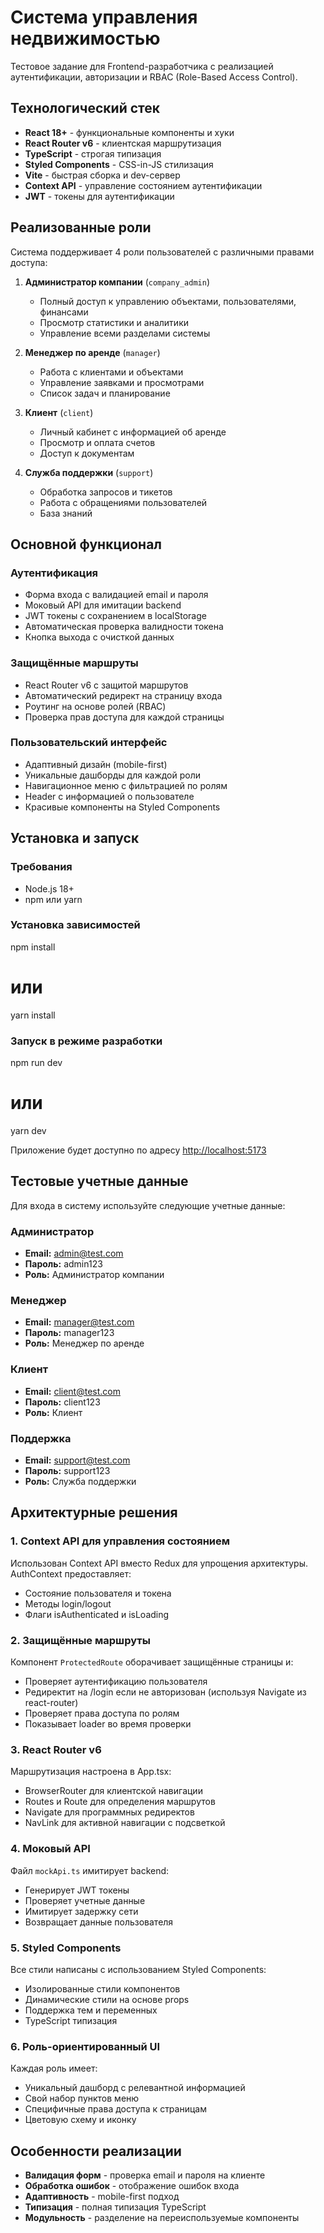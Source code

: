 # Система управления недвижимостью

Тестовое задание для Frontend-разработчика с реализацией аутентификации, авторизации и RBAC (Role-Based Access Control).

## Технологический стек

- **React 18+** - функциональные компоненты и хуки
- **React Router v6** - клиентская маршрутизация
- **TypeScript** - строгая типизация
- **Styled Components** - CSS-in-JS стилизация
- **Vite** - быстрая сборка и dev-сервер
- **Context API** - управление состоянием аутентификации
- **JWT** - токены для аутентификации

## Реализованные роли

Система поддерживает 4 роли пользователей с различными правами доступа:

1. **Администратор компании** (`company_admin`)
	- Полный доступ к управлению объектами, пользователями, финансами
	- Просмотр статистики и аналитики
	- Управление всеми разделами системы

2. **Менеджер по аренде** (`manager`)
	- Работа с клиентами и объектами
	- Управление заявками и просмотрами
	- Список задач и планирование

3. **Клиент** (`client`)
	- Личный кабинет с информацией об аренде
	- Просмотр и оплата счетов
	- Доступ к документам

4. **Служба поддержки** (`support`)
	- Обработка запросов и тикетов
	- Работа с обращениями пользователей
	- База знаний

## Основной функционал

### Аутентификация
- Форма входа с валидацией email и пароля
- Моковый API для имитации backend
- JWT токены с сохранением в localStorage
- Автоматическая проверка валидности токена
- Кнопка выхода с очисткой данных

### Защищённые маршруты
- React Router v6 с защитой маршрутов
- Автоматический редирект на страницу входа
- Роутинг на основе ролей (RBAC)
- Проверка прав доступа для каждой страницы

### Пользовательский интерфейс
- Адаптивный дизайн (mobile-first)
- Уникальные дашборды для каждой роли
- Навигационное меню с фильтрацией по ролям
- Header с информацией о пользователе
- Красивые компоненты на Styled Components

## Установка и запуск

### Требования
- Node.js 18+
- npm или yarn

### Установка зависимостей

npm install
# или
yarn install

### Запуск в режиме разработки

npm run dev
# или
yarn dev

Приложение будет доступно по адресу [http://localhost:5173](http://localhost:5173)

## Тестовые учетные данные

Для входа в систему используйте следующие учетные данные:

### Администратор
- **Email:** admin@test.com
- **Пароль:** admin123
- **Роль:** Администратор компании

### Менеджер
- **Email:** manager@test.com
- **Пароль:** manager123
- **Роль:** Менеджер по аренде

### Клиент
- **Email:** client@test.com
- **Пароль:** client123
- **Роль:** Клиент

### Поддержка
- **Email:** support@test.com
- **Пароль:** support123
- **Роль:** Служба поддержки

## Архитектурные решения

### 1. Context API для управления состоянием
Использован Context API вместо Redux для упрощения архитектуры. AuthContext предоставляет:
- Состояние пользователя и токена
- Методы login/logout
- Флаги isAuthenticated и isLoading

### 2. Защищённые маршруты
Компонент `ProtectedRoute` оборачивает защищённые страницы и:
- Проверяет аутентификацию пользователя
- Редиректит на /login если не авторизован (используя Navigate из react-router)
- Проверяет права доступа по ролям
- Показывает loader во время проверки

### 3. React Router v6
Маршрутизация настроена в App.tsx:
- BrowserRouter для клиентской навигации
- Routes и Route для определения маршрутов
- Navigate для программных редиректов
- NavLink для активной навигации с подсветкой

### 4. Моковый API
Файл `mockApi.ts` имитирует backend:
- Генерирует JWT токены
- Проверяет учетные данные
- Имитирует задержку сети
- Возвращает данные пользователя

### 5. Styled Components
Все стили написаны с использованием Styled Components:
- Изолированные стили компонентов
- Динамические стили на основе props
- Поддержка тем и переменных
- TypeScript типизация

### 6. Роль-ориентированный UI
Каждая роль имеет:
- Уникальный дашборд с релевантной информацией
- Свой набор пунктов меню
- Специфичные права доступа к страницам
- Цветовую схему и иконку

## Особенности реализации

- **Валидация форм** - проверка email и пароля на клиенте
- **Обработка ошибок** - отображение ошибок входа
- **Адаптивность** - mobile-first подход
- **Типизация** - полная типизация TypeScript
- **Модульность** - разделение на переиспользуемые компоненты

